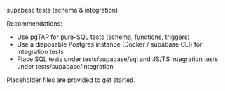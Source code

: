 supabase tests (schema & integration)

Recommendations:

- Use pgTAP for pure-SQL tests (schema, functions, triggers)
- Use a disposable Postgres instance (Docker / supabase CLI) for integration tests
- Place SQL tests under tests/supabase/sql and JS/TS integration tests under tests/supabase/integration

Placeholder files are provided to get started.
